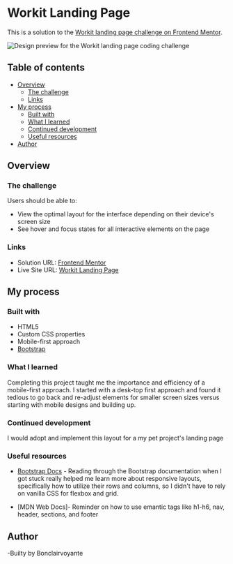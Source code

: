 # Workit Landing Page

This is a solution to the [Workit landing page challenge on Frontend Mentor](https://www.frontendmentor.io/challenges/workit-landing-page-2fYnyle5lu). 

![Design preview for the Workit landing page coding challenge](./preview.jpg)

## Table of contents

- [Overview](#overview)
  - [The challenge](#the-challenge)
  - [Links](#links)
- [My process](#my-process)
  - [Built with](#built-with)
  - [What I learned](#what-i-learned)
  - [Continued development](#continued-development)
  - [Useful resources](#useful-resources)
- [Author](#author)


## Overview

### The challenge

Users should be able to:

- View the optimal layout for the interface depending on their device's screen size
- See hover and focus states for all interactive elements on the page


### Links

- Solution URL: [Frontend Mentor](https://www.frontendmentor.io/solutions/workit-landing-page-qG0rkFo9wb)
- Live Site URL: [Workit Landing Page](https://bonclairvoyante.github.io/workIt/)

## My process

### Built with
- HTML5
- Custom CSS properties
- Mobile-first approach
- [Bootstrap](https://getbootstrap.com/)


### What I learned

Completing this project taught me the importance and efficiency of a mobile-first approach. I started with a desk-top first approach and found it tedious to go back and re-adjust elements for smaller screen sizes versus starting with mobile designs and building up.

### Continued development

I would adopt and implement this layout for a my pet project's landing page


### Useful resources

- [Bootstrap Docs](https://getbootstrap.com/) - Reading through the Bootstrap documentation when I got stuck really helped me learn more about responsive layouts, specifically how to utilize their rows and columns, so I didn't have to rely on vanilla CSS for flexbox and grid.

- [MDN Web Docs]- Reminder on how to use emantic tags like h1-h6, nav, header, sections, and footer



## Author

-Builty by Bonclairvoyante

